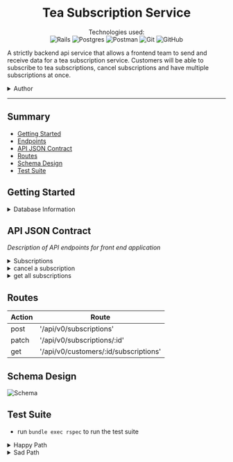 <div align="center">
<h1> Tea Subscription Service </h1>

Technologies used:<br>
![Rails](https://img.shields.io/badge/rails-%23CC0000.svg?style=for-the-badge&logo=ruby-on-rails&logoColor=white)
![Postgres](https://img.shields.io/badge/postgres-%23316192.svg?style=for-the-badge&logo=postgresql&logoColor=white)
![Postman](https://img.shields.io/badge/Postman-FF6C37?style=for-the-badge&logo=postman&logoColor=white)
![Git](https://img.shields.io/badge/git-%23F05033.svg?style=for-the-badge&logo=git&logoColor=white)
![GitHub](https://img.shields.io/badge/github-%23121011.svg?style=for-the-badge&logo=github&logoColor=white)
</div>

A strictly backend api service that allows a frontend team to send and receive data for a tea subscription service. Customers will be able to subscribe to tea subscriptions, cancel subscriptions and have multiple subscriptions at once.

<details>
<summary>Author</summary>

### BE Team
- Gabe Torres [GitHub](https://github.com/Gabe-Torres) | [LinkedIn](https://www.linkedin.com/in/gabe-torres-74a515269/)
</details>

----

## Summary 
- [Getting Started](#getting-started)
- [Endpoints](#endpoints)
- [API JSON Contract](#api-json-contract)
- [Routes](#routes)
- [Schema Design](#schema_design)
- [Test Suite](#test-suite)

## Getting Started
<details>
<summary>Database Information</summary>

**Schema**

```ruby
ActiveRecord::Schema[7.0].define(version: 2023_10_31_161815) do
  # These are extensions that must be enabled in order to support this database
  enable_extension "plpgsql"

  create_table "customers", force: :cascade do |t|
    t.string "first_name"
    t.string "last_name"
    t.string "email"
    t.string "address"
    t.datetime "created_at", null: false
    t.datetime "updated_at", null: false
  end

  create_table "subscriptions", force: :cascade do |t|
    t.string "title"
    t.boolean "status"
    t.float "price"
    t.string "frequency"
    t.bigint "customer_id", null: false
    t.bigint "tea_id", null: false
    t.datetime "created_at", null: false
    t.datetime "updated_at", null: false
    t.index ["customer_id"], name: "index_subscriptions_on_customer_id"
    t.index ["tea_id"], name: "index_subscriptions_on_tea_id"
  end

  create_table "teas", force: :cascade do |t|
    t.string "name"
    t.string "description"
    t.string "temperature"
    t.string "brew_time"
    t.datetime "created_at", null: false
    t.datetime "updated_at", null: false
  end

  add_foreign_key "subscriptions", "customers"
  add_foreign_key "subscriptions", "teas"
end
```

**Gems**
```ruby
gem "rails", "~> 7.0.8"
gem "pg", "~> 1.1"
gem "puma", "~> 5.0"
gem 'jsonapi-serializer'
gem "tzinfo-data", platforms: %i[ mingw mswin x64_mingw jruby ]
gem "bootsnap", require: false

group :development, :test do
  gem 'capybara'
  gem "debug", platforms: %i[ mri mingw x64_mingw ]
  gem "factory_bot_rails"
  gem "faker"
  gem 'launchy'
  gem "pry"
  gem "rspec-rails"
  gem 'shoulda-matchers'
  gem 'simplecov'
end
```

 **Installing**
 - Fork and clone this repo
  - Run `bundle install`
  - Run `rails db:{create,migrate,seed}`
  - Run `rails s` to start the server
  - Open your browser and navigate to `localhost:3000`
</details>


## API JSON Contract
*Description of API endpoints for front end application*

<details>
<summary>Subscriptions</summary>

- Description of a customer subscribing

> `POST /api/v0/subscriptions`

*Request Body:*

```json
{
  "tea_id": 1,
  "customer_id": 1,
  "status": true,
  "price": 10.00,
  "frequency": "monthly",
  "title": "Special Tea"
}
```

*Success Response (200 OK):*
- Status: 200 OK
- Description: Successful response with a subscription object
- Data Format: A hash containing the subscription object. Has an id, type, and attributes. The attributes contain the subscription's title, price, frequency, status, customer_id, and tea_id.

*Return*

```json
{
  "data": {
    "id": "1",
    "type": "subscription",
    "attributes": {
      "title": "Special Tea",
      "price": 10.00,
      "status": true,
      "frequency": "monthly",
      "customer_id": 1,
      "tea_id": 1
    }
  }
}
```
---
*Error Response (400):*

- Status: 400 Bad Request
- Description: An error response indicating that the request was invalid.
- Data Format: A hash of that contains the key "errors" and a message describing the error in detail.

*Request Body:*
```json
 {
  "tea_id": "",
  "customer_id": "",
  "status": true,
  "price": 10.00,
  "frequency": "monthly",
  "title": "Special Tea"
}
```

*Return*
```json
{
  "error": "Validation failed: Customer must exist, Tea must exist"
}
```
</details>

<details>
<summary>cancel a subscription</summary>

- Description of canceling a subscription

> `PATCH /api/v0/subscriptions/:id`

*Request Body:*

```json
{
  "status": false
}
```

*Success Response (200 OK):*
- Status: 200 OK
- Description: Successful response with a updated subscription object
- Data Format: A hash containing a subscription object, containing an id, type, and attributes. The attributes contain the subscription's title, price, frequency, status, customer_id, and tea_id.

*Return*

```json
{
  "data": {
    "id": "1",
    "type": "subscriptions",
    "attributes": {
      "title": "Special Tea",
      "price": 10.00,
      "status": false,
      "frequency": "monthly",
      "customer_id": 1,
      "tea_id": 1
    }
  }
}
```

---
*Error Response (400):*

- Status: 400 Bad Request
- Description: An error response indicating that the request was invalid as the subscription was not found.
- Data Format: A hash of that contains the key "error" and a message describing the error in detail.

*Request Body:*
```json
 {
  "status": false
}
```

*Return*
```json
{
  "error": "Couldn't find Subscription with 'id'=1"
}
```
</details>

<details>
<summary>get all subscriptions</summary>

- Description of getting all a customers subscriptions

> `GET /api/v0/customers/:id/subscriptions`

*Request Body:*

```json
{
  "id": 1
}
```

*Success Response (200 OK):*
- Status: 200 OK
- Description: Successful response for receiving all subscriptions for a customer
- Data Format: A hash containing an array of subscription objects, containing an id, type, and attributes. The attributes contain each subscription's title, price, frequency, status, customer_id, and tea_id.

*Return*
```ruby
{
    "data": [
        {
            "id": "1",
            "type": "subscriptions",
            "attributes": {
                "title": "Oolong",
                "price": 93.07,
                "status": true,
                "frequency": "Full subscription",
                "customer_id": 1,
                "tea_id": 1
            }
        },
        {
            "id": "2",
            "type": "subscriptions",
            "attributes": {
                "title": "Oolong",
                "price": 53.87,
                "status": true,
                "frequency": "Monthly",
                "customer_id": 1,
                "tea_id": 2
            }
        },
        {
            "id": "3",
            "type": "subscriptions",
            "attributes": {
                "title": "Black",
                "price": 50.31,
                "status": true,
                "frequency": "Annual",
                "customer_id": 1,
                "tea_id": 3
            }
        },
        {
            "id": "4",
            "type": "subscriptions",
            "attributes": {
                "title": "White",
                "price": 16.15,
                "status": true,
                "frequency": "Full subscription",
                "customer_id": 1,
                "tea_id": 4
            }
        },
        {
            "id": "5",
            "type": "subscriptions",
            "attributes": {
                "title": "Herbal",
                "price": 27.4,
                "status": true,
                "frequency": "Full subscription",
                "customer_id": 1,
                "tea_id": 5
            }
        },
        {
            "id": "6",
            "type": "subscriptions",
            "attributes": {
                "title": "Herbal",
                "price": 2.84,
                "status": true,
                "frequency": "Annual",
                "customer_id": 1,
                "tea_id": 6
            }
        },
        {
            "id": "7",
            "type": "subscriptions",
            "attributes": {
                "title": "White",
                "price": 5.96,
                "status": true,
                "frequency": "Monthly",
                "customer_id": 1,
                "tea_id": 7
            }
        },
        {
            "id": "8",
            "type": "subscriptions",
            "attributes": {
                "title": "White",
                "price": 5.54,
                "status": true,
                "frequency": "Payment in advance",
                "customer_id": 1,
                "tea_id": 8
            }
        },
        {
            "id": "9",
            "type": "subscriptions",
            "attributes": {
                "title": "Herbal",
                "price": 71.87,
                "status": true,
                "frequency": "Payment in advance",
                "customer_id": 1,
                "tea_id": 9
            }
        },
        {
            "id": "10",
            "type": "subscriptions",
            "attributes": {
                "title": "Black",
                "price": 55.27,
                "status": true,
                "frequency": "Monthly",
                "customer_id": 1,
                "tea_id": 10
            }
        },
        {
            "id": "71",
            "type": "subscriptions",
            "attributes": {
                "title": "Special Tea",
                "price": 10.0,
                "status": false,
                "frequency": "monthly",
                "customer_id": 1,
                "tea_id": 1
            }
        }
    ]
}
```

---
*Error Response (400):*

- Status: 400 Bad Request
- Description: An error response indicating that the request was invalid as a customer was not found.
- Data Format: A hash of that contains the key "error" and a message describing the error in detail.
*Request Body:*
```json
 {
  "id": 555
}
```

*Response*
```ruby
{
    "error": "Couldn't find Customer with 'id'=555"
}
```
</details>

## Routes
| Action | Route |
| ----------- | ----------- |
| post | '/api/v0/subscriptions' |
| patch | '/api/v0/subscriptions/:id' |
| get | '/api/v0/customers/:id/subscriptions' |

## Schema Design
![Schema](/tmp/storage/tea-subscription-service.png)

## Test Suite
 - run `bundle exec rspec` to run the test suite

<details>
<summary>Happy Path</summary>
  
```ruby
require "rails_helper"

RSpec.describe "Update Subscription API", type: :request do
  context "PATCH /subscriptions" do
    scenario "a customer can update their subscription" do
      customer1 = create(:customer)
      tea = create(:tea)
      subscription = create(:subscription, customer_id: customer1.id, tea_id: tea.id, status: true, price: 10.00, frequency: "monthly", title: "Special Tea")

      subscription_status = subscription.status

      expect(subscription_status).to eq(true)

      updated_subscription_params = { status: false }

      headers = { "CONTENT_TYPE" => "application/json" }

      patch "/api/v0/subscriptions/#{subscription.id}", headers: headers, params: updated_subscription_params.to_json

      new_subscription_status = Subscription.find(subscription.id).status
      return_body = JSON.parse(response.body, symbolize_names: true)
      expect(response).to be_successful
      expect(response.content_type).to match(a_string_including("application/json"))
      expect(response).to have_http_status(:ok)
      expect(return_body[:data][:attributes][:status]).to eq(false)
      expect(new_subscription_status).to eq(false)
    end
  end
end
```
</details>

<details>
<summary>Sad Path</summary>
  
```ruby
require "rails_helper"

RSpec.describe "All Customer Subscriptions API", type: :request do
  context "GET /subscriptions sad path" do
    scenario "returns an error if customer does not exist" do
      headers = { "CONTENT_TYPE" => "application/json" }
      get "/api/v0/subscriptions/#{123456789}/subscriptions", headers: headers

      error_response = JSON.parse(response.body, symbolize_names: true)
      expect(response).to have_http_status(:bad_request)
      expect(response.status).to eq(400)
      expect(error_response[:error]).to eq("Couldn't find Customer with 'id'=123456789")
    end
  end
end
```
</details>

